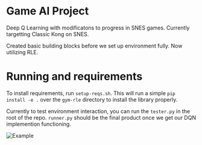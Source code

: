 # Game AI Project

Deep Q Learning with modificatons to progress in SNES games.
Currently targetting Classic Kong on SNES.

Created basic building blocks before we set up environment fully.
Now utilizing RLE.

# Running and requirements

To install requirements, run `setup-reqs.sh`.
This will run a simple `pip install -e .` over the `gym-rle` directory to install the library properly.

Currently to test environment interaction, you can run the `tester.py` in the root of the repo.
`runner.py` should be the final product once we get our DQN implemention functioning.

![Example](https://raw.githubusercontent.com/westinn/game-ai-project/master/setup-example.png)
